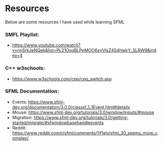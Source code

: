 # Resources 
Below are some resources I have used while learning SFML
### SMFL Playlist: 
- https://www.youtube.com/watch?v=nySrkJeNQek&list=PL21OsoBLPpMOO6zyVlxZ4S4hwkY_SLRW9&index=4

### C++ w3schools: 
- https://www.w3schools.com/cpp/cpp_switch.asp

### SFML Documentation: 
- Events: https://www.sfml-dev.org/documentation/3.0.0/classsf_1_1Event.html#details
- Mouse: https://www.sfml-dev.org/tutorials/3.0/window/inputs/#mouse
- Migration: https://www.sfml-dev.org/tutorials/3.0/getting-started/migrate/#sfwindowbasehandleevents
- Reddit: https://www.reddit.com/r/sfml/comments/1if1elv/sfml_30_seems_more_complex/

